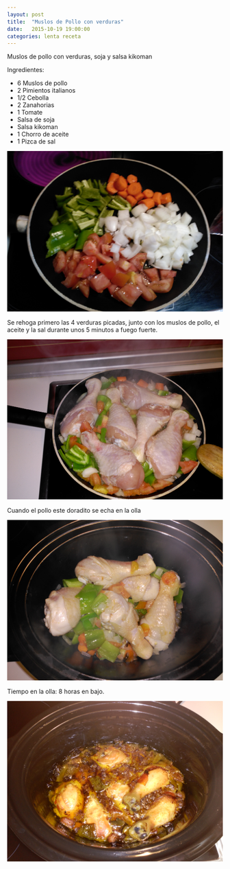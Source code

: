 ```yaml
---
layout: post
title:  "Muslos de Pollo con verduras"
date:   2015-10-19 19:00:00
categories: lenta receta
---
```


Muslos de pollo con verduras, soja y salsa kikoman

Ingredientes:

* 6 Muslos de pollo
* 2 Pimientos italianos
* 1/2 Cebolla
* 2 Zanahorias
* 1 Tomate
* Salsa de soja
* Salsa kikoman
* 1 Chorro de aceite
* 1 Pizca de sal

![pollo_ingredientes][pollo_ingredientes]

Se rehoga primero las 4 verduras picadas, junto con los muslos de pollo, el aceite y la sal durante unos 5 minutos a fuego fuerte.

![pollo_rehogar][pollo_rehogar]

Cuando el pollo este doradito se echa en la olla

![pollo_rehogar][pollo_olla]

Tiempo en la olla: 8 horas en bajo.

![pollo_despues][pollo_despues]

[pollo_ingredientes]: /static/images/recetas/2015-10-19_pollo_1.jpg  "Optional title attribute"
[pollo_rehogar]: /static/images/recetas/2015-10-19_pollo_2.jpg
[pollo_olla]: /static/images/recetas/2015-10-19_pollo_3.jpg
[pollo_despues]: /static/images/recetas/2015-10-19_pollo_4.jpg